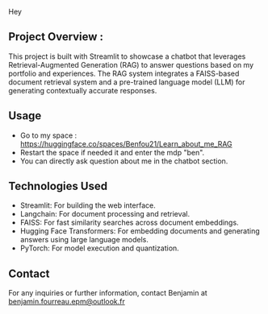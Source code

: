 Hey
## Project Overview :

This project is built with Streamlit to showcase a chatbot that leverages Retrieval-Augmented Generation (RAG) to answer questions based on my portfolio and experiences. The RAG system integrates a FAISS-based document retrieval system and a pre-trained language model (LLM) for generating contextually accurate responses.

## Usage
- Go to my space : https://huggingface.co/spaces/Benfou21/Learn_about_me_RAG
- Restart the space if needed it and enter the mdp "ben".
- You can directly ask question about me in the chatbot section.

## Technologies Used

- Streamlit: For building the web interface.
- Langchain: For document processing and retrieval.
- FAISS: For fast similarity searches across document embeddings.
- Hugging Face Transformers: For embedding documents and generating answers using large language models.
- PyTorch: For model execution and quantization.

## Contact 
For any inquiries or further information, contact Benjamin at benjamin.fourreau.epm@outlook.fr

